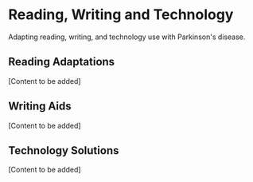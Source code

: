 # Reading, Writing and Technology

Adapting reading, writing, and technology use with Parkinson's disease.

## Reading Adaptations

[Content to be added]

## Writing Aids

[Content to be added]

## Technology Solutions

[Content to be added]